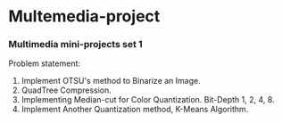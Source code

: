 # Multemedia-project
### Multimedia mini-projects set 1
 Problem statement:
 1) Implement OTSU's method to Binarize an Image.
 2) QuadTree Compression.
 3) Implementing Median-cut for Color Quantization. Bit-Depth 1, 2, 4, 8.
 4) Implement Another Quantization method, K-Means Algorithm.
 
 
